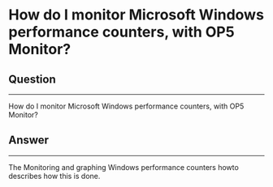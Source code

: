 # How do I monitor Microsoft Windows performance counters, with OP5 Monitor?

## Question

* * * * *

How do I monitor Microsoft Windows performance counters, with OP5 Monitor?

## Answer

* * * * *

The Monitoring and graphing Windows performance counters howto describes how this is done.

